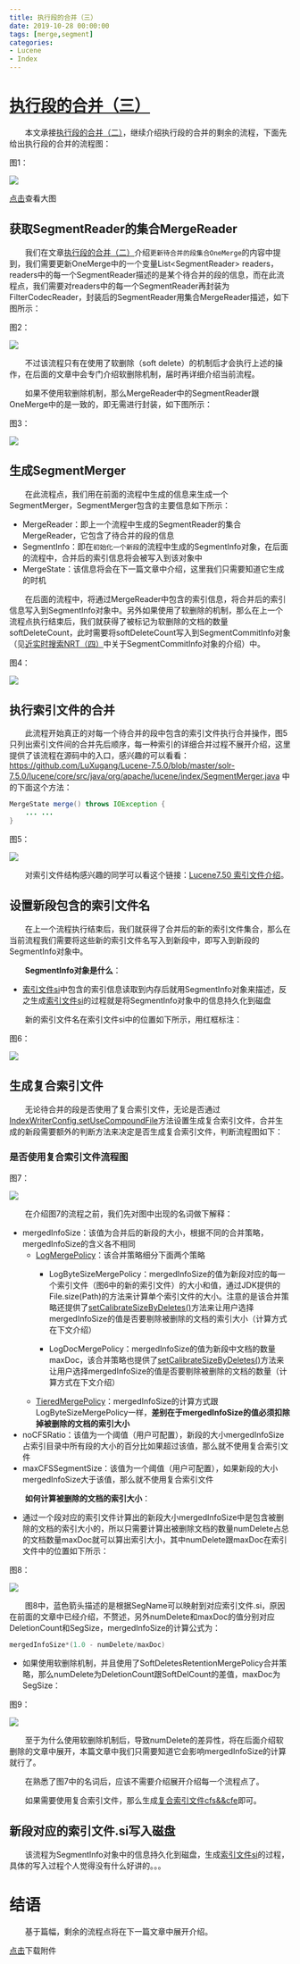 ```yaml
---
title: 执行段的合并（三）
date: 2019-10-28 00:00:00
tags: [merge,segment]
categories:
- Lucene
- Index
---
```


# [执行段的合并（三）](https://www.amazingkoala.com.cn/Lucene/Index/)

&emsp;&emsp;本文承接[执行段的合并（二）](https://www.amazingkoala.com.cn/Lucene/Index/2019/1024/执行段的合并（二）)，继续介绍执行段的合并的剩余的流程，下面先给出执行段的合并的流程图：

图1：

<img src="http://www.amazingkoala.com.cn/uploads/lucene/index/执行段的合并/执行段的合并（三）/1.png">

[点击](http://www.amazingkoala.com.cn/uploads/lucene/index/执行段的合并/执行段的合并（三）/merge.html)查看大图

## 获取SegmentReader的集合MergeReader

&emsp;&emsp;我们在文章[执行段的合并（二）](https://www.amazingkoala.com.cn/Lucene/Index/2019/1025/执行段的合并（二）)介绍`更新待合并的段集合OneMerge`的内容中提到，我们需要更新OneMerge中的一个变量List\<SegmentReader\> readers，readers中的每一个SegmentReader描述的是某个待合并的段的信息，而在此流程点，我们需要对readers中的每一个SegmentReader再封装为FilterCodecReader，封装后的SegmentReader用集合MergeReader描述，如下图所示：

图2：

<img src="http://www.amazingkoala.com.cn/uploads/lucene/index/执行段的合并/执行段的合并（三）/2.png">

&emsp;&emsp;不过该流程只有在使用了软删除（soft delete）的机制后才会执行上述的操作，在后面的文章中会专门介绍软删除机制，届时再详细介绍当前流程。

&emsp;&emsp;如果不使用软删除机制，那么MergeReader中的SegmentReader跟OneMerge中的是一致的，即无需进行封装，如下图所示：

图3：

<img src="http://www.amazingkoala.com.cn/uploads/lucene/index/执行段的合并/执行段的合并（三）/3.png">

## 生成SegmentMerger

&emsp;&emsp;在此流程点，我们用在前面的流程中生成的信息来生成一个SegmentMerger，SegmentMerger包含的主要信息如下所示：

- MergeReader：即上一个流程中生成的SegmentReader的集合MergeReader，它包含了待合并的段的信息
- SegmentInfo：即在`初始化一个新段`的流程中生成的SegmentInfo对象，在后面的流程中，合并后的索引信息将会被写入到该对象中
- MergeState：该信息将会在下一篇文章中介绍，这里我们只需要知道它生成的时机

&emsp;&emsp;在后面的流程中，将通过MergeReader中包含的索引信息，将合并后的索引信息写入到SegmentInfo对象中。另外如果使用了软删除的机制，那么在上一个流程点执行结束后，我们就获得了被标记为软删除的文档的数量softDeleteCount，此时需要将softDeleteCount写入到SegmentCommitInfo对象（见[近实时搜索NRT（四）](https://www.amazingkoala.com.cn/Lucene/Index/2019/0925/NRT（四）)中关于SegmentCommitInfo对象的介绍）中。

图4：

<img src="http://www.amazingkoala.com.cn/uploads/lucene/index/执行段的合并/执行段的合并（三）/4.png">

## 执行索引文件的合并

&emsp;&emsp;此流程开始真正的对每一个待合并的段中包含的索引文件执行合并操作，图5只列出索引文件间的合并先后顺序，每一种索引的详细合并过程不展开介绍，这里提供了该流程在源码中的入口，感兴趣的可以看看：https://github.com/LuXugang/Lucene-7.5.0/blob/master/solr-7.5.0/lucene/core/src/java/org/apache/lucene/index/SegmentMerger.java 中的下面这个方法：

```java
MergeState merge() throws IOException {
    ... ... 
}
```

图5：

<img src="http://www.amazingkoala.com.cn/uploads/lucene/index/执行段的合并/执行段的合并（三）/5.png">

&emsp;&emsp;对索引文件结构感兴趣的同学可以看这个链接：[Lucene7.50 索引文件介绍](https://www.amazingkoala.com.cn/categories/Lucene/suoyinwenjian/)。

## 设置新段包含的索引文件名

&emsp;&emsp;在上一个流程执行结束后，我们就获得了合并后的新的索引文件集合，那么在当前流程我们需要将这些新的索引文件名写入到新段中，即写入到新段的SegmentInfo对象中。

&emsp;&emsp;**SegmentInfo对象是什么**：

- [索引文件si](https://www.amazingkoala.com.cn/Lucene/suoyinwenjian/2019/0605/索引文件之si)中包含的索引信息读取到内存后就用SegmentInfo对象来描述，反之生成[索引文件si](https://www.amazingkoala.com.cn/Lucene/suoyinwenjian/2019/0605/索引文件之si)的过程就是将SegmentInfo对象中的信息持久化到磁盘

&emsp;&emsp;新的索引文件名在索引文件si中的位置如下所示，用红框标注：

图6：

<img src="http://www.amazingkoala.com.cn/uploads/lucene/index/执行段的合并/执行段的合并（三）/6.png">

## 生成复合索引文件

&emsp;&emsp;无论待合并的段是否使用了复合索引文件，无论是否通过[IndexWriterConfig.setUseCompoundFile](https://github.com/LuXugang/Lucene-7.5.0/blob/master/solr-7.5.0/lucene/core/src/java/org/apache/lucene/index/IndexWriterConfig.java)方法设置生成复合索引文件，合并生成的新段需要额外的判断方法来决定是否生成复合索引文件，判断流程图如下：

### 是否使用复合索引文件流程图

图7：

<img src="http://www.amazingkoala.com.cn/uploads/lucene/index/执行段的合并/执行段的合并（三）/7.png">

&emsp;&emsp;在介绍图7的流程之前，我们先对图中出现的名词做下解释：

- mergedInfoSize：该值为合并后的新段的大小，根据不同的合并策略，mergedInfoSize的含义各不相同
  - [LogMergePolicy](https://www.amazingkoala.com.cn/Lucene/Index/2019/0513/LogMergePolicy)：该合并策略细分下面两个策略
    - LogByteSizeMergePolicy：mergedInfoSize的值为新段对应的每一个索引文件（图6中的新的索引文件）的大小和值，通过JDK提供的File.size(Path)的方法来计算单个索引文件的大小。注意的是该合并策略还提供了[setCalibrateSizeByDeletes()](https://github.com/LuXugang/Lucene-7.5.0/blob/master/solr-7.5.0/lucene/core/src/java/org/apache/lucene/index/LogMergePolicy.java)方法来让用户选择mergedInfoSize的值是否要剔除被删除的文档的索引大小（计算方式在下文介绍）

    - LogDocMergePolicy：mergedInfoSize的值为新段中文档的数量maxDoc，该合并策略也提供了[setCalibrateSizeByDeletes()](https://github.com/LuXugang/Lucene-7.5.0/blob/master/solr-7.5.0/lucene/core/src/java/org/apache/lucene/index/LogMergePolicy.java)方法来让用户选择mergedInfoSize的值是否要剔除被删除的文档的数量（计算方式在下文介绍）
  - [TieredMergePolicy](https://www.amazingkoala.com.cn/Lucene/Index/2019/0516/TieredMergePolicy)：mergedInfoSize的计算方式跟LogByteSizeMergePolicy一样，**差别在于mergedInfoSize的值必须扣除掉被删除的文档的索引大小**
- noCFSRatio：该值为一个阈值（用户可配置），新段的大小mergedInfoSize占索引目录中所有段的大小的百分比如果超过该值，那么就不使用复合索引文件
- maxCFSSegmentSize：该值为一个阈值（用户可配置），如果新段的大小mergedInfoSize大于该值，那么就不使用复合索引文件

&emsp;&emsp;**如何计算被删除的文档的索引大小**：

- 通过一个段对应的索引文件计算出的新段大小mergedInfoSize中是包含被删除的文档的索引大小的，所以只需要计算出被删除文档的数量numDelete占总的文档数量maxDoc就可以算出索引大小，其中numDelete跟maxDoc在索引文件中的位置如下所示：

图8：

<img src="http://www.amazingkoala.com.cn/uploads/lucene/index/执行段的合并/执行段的合并（三）/8.png">

&emsp;&emsp;图8中，蓝色箭头描述的是根据SegName可以映射到对应索引文件.si，原因在前面的文章中已经介绍，不赘述，另外numDelete和maxDoc的值分别对应DeletionCount和SegSize，mergedInfoSize的计算公式为：

```java
mergedInfoSize*(1.0 - numDelete/maxDoc)
```

- 如果使用软删除机制，并且使用了SoftDeletesRetentionMergePolicy合并策略，那么numDelete为DeletionCount跟SoftDelCount的差值，maxDoc为SegSize：

图9：

<img src="http://www.amazingkoala.com.cn/uploads/lucene/index/执行段的合并/执行段的合并（三）/9.png">

&emsp;&emsp;至于为什么使用软删除机制后，导致numDelete的差异性，将在后面介绍软删除的文章中展开，本篇文章中我们只需要知道它会影响mergedInfoSize的计算就行了。

&emsp;&emsp;在熟悉了图7中的名词后，应该不需要介绍展开介绍每一个流程点了。

&emsp;&emsp;如果需要使用复合索引文件，那么生成[复合索引文件cfs&&cfe](https://www.amazingkoala.com.cn/Lucene/suoyinwenjian/2019/0710/索引文件之cfs&&cfe)即可。

## 新段对应的索引文件.si写入磁盘

&emsp;&emsp;该流程为SegmentInfo对象中的信息持久化到磁盘，生成[索引文件si](https://www.amazingkoala.com.cn/Lucene/suoyinwenjian/2019/0605/索引文件之si)的过程，具体的写入过程个人觉得没有什么好讲的。。。

# 结语

&emsp;&emsp;基于篇幅，剩余的流程点将在下一篇文章中展开介绍。

[点击](http://www.amazingkoala.com.cn/attachment/Lucene/Index/执行段的合并/执行段的合并（三）/执行段的合并（三）.zip)下载附件



